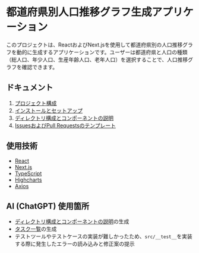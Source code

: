 # 都道府県別人口推移グラフ生成アプリケーション

このプロジェクトは、ReactおよびNext.jsを使用して都道府県別の人口推移グラフを動的に生成するアプリケーションです。ユーザーは都道府県と人口の種類（総人口、年少人口、生産年齢人口、老年人口）を選択することで、人口推移グラフを確認できます。

## ドキュメント
1. [プロジェクト構成](https://github.com/AnijaaaPan/Resas-Charts-Nextjs/wiki/%E3%83%97%E3%83%AD%E3%82%B8%E3%82%A7%E3%82%AF%E3%83%88%E6%A7%8B%E6%88%90)
2. [インストールとセットアップ](https://github.com/AnijaaaPan/Resas-Charts-Nextjs/wiki/%E3%82%A4%E3%83%B3%E3%82%B9%E3%83%88%E3%83%BC%E3%83%AB%E3%81%A8%E3%82%BB%E3%83%83%E3%83%88%E3%82%A2%E3%83%83%E3%83%97)
3. [ディレクトリ構成とコンポーネントの説明](https://github.com/AnijaaaPan/Resas-Charts-Nextjs/wiki/%E3%83%87%E3%82%A3%E3%83%AC%E3%82%AF%E3%83%88%E3%83%AA%E6%A7%8B%E6%88%90%E3%81%A8%E3%82%B3%E3%83%B3%E3%83%9D%E3%83%BC%E3%83%8D%E3%83%B3%E3%83%88%E3%81%AE%E8%AA%AC%E6%98%8E)
4. [IssuesおよびPull Requestsのテンプレート](https://github.com/AnijaaaPan/Resas-Charts-Nextjs/wiki/Issues,-Pull-Requests-%E3%83%86%E3%83%B3%E3%83%97%E3%83%AC%E3%83%BC%E3%83%88)

## 使用技術
- [React](https://ja.react.dev/)
- [Next.js](https://nextjs.org/)
- [TypeScript](https://www.typescriptlang.org/)
- [Highcharts](https://www.highcharts.com/)
- [Axios](https://axios-http.com/)

## AI (ChatGPT) 使用箇所
- [ディレクトリ構成とコンポーネントの説明](https://github.com/AnijaaaPan/Resas-Charts-Nextjs/wiki/%E3%83%87%E3%82%A3%E3%83%AC%E3%82%AF%E3%83%88%E3%83%AA%E6%A7%8B%E6%88%90%E3%81%A8%E3%82%B3%E3%83%B3%E3%83%9D%E3%83%BC%E3%83%8D%E3%83%B3%E3%83%88%E3%81%AE%E8%AA%AC%E6%98%8E)の生成
- [タスク一覧](https://github.com/AnijaaaPan/Resas-Charts-Nextjs/issues/2)の生成
- テストツールやテストケースの実装が難しかったため、`src/__test__`を実装する際に発生したエラーの読み込みと修正案の提示
